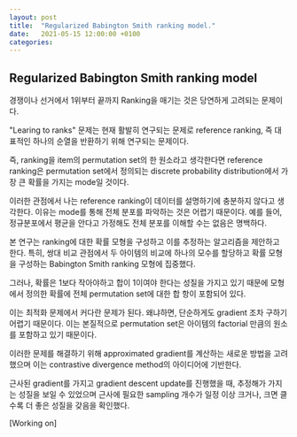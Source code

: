 ```yaml
---
layout: post
title:  "Regularized Babington Smith ranking model."
date:   2021-05-15 12:00:00 +0100
categories:
---
```


## Regularized Babington Smith ranking model


경쟁이나 선거에서 1위부터 끝까지 Ranking을 매기는 것은 당연하게 고려되는 문제이다.

"Learing to ranks" 문제는 현재 활발히 연구되는 문제로 reference ranking, 즉 대표적인 하나의 순열을 반환하기 위해 연구되는 문제이다.

즉, ranking을 item의 permutation set의 한 원소라고 생각한다면 reference ranking은 permutation set에서 정의되는 discrete probability distribution에서 가장 큰 확률을 가지는 mode일 것이다.

이러한 관점에서 나는 reference ranking이 데이터를 설명하기에 충분하지 않다고 생각한다. 이유는 mode를 통해 전체 분포를 파악하는 것은 어렵기 때문이다. 예를 들어, 정규분포에서 평균을 안다고 가정해도 전체 분포를 이해할 수는 없음은 명백하다.

본 연구는 ranking에 대한 확률 모형을 구성하고 이를 추정하는 알고리즘을 제안하고 한다. 특히, 쌍대 비교 관점에서 두 아이템의 비교에 하나의 모수를 할당하고 확률 모형을 구성하는 Babington Smith ranking 모형에 집중했다. 

그러나, 확률은 1보다 작아야하고 합이 1이여야 한다는 성질을 가지고 있기 때문에 모형에서 정의한 확률에 전체 permutation set에 대한 합 항이 포함되어 있다. 

이는 최적화 문제에서 커다란 문제가 된다. 왜냐하면, 단순하게도 gradient 조차 구하기 어렵기 때문이다. 이는 본질적으로 permutation set은 아이템의 factorial 만큼의 원소를 포함하고 있기 때문이다.

이러한 문제를 해결하기 위해 approximated gradient를 계산하는 새로운 방법을 고려했으며 이는 contrastive divergence method의 아이디어에 기반한다.

근사된 gradient를 가지고 gradient descent update를 진행했을 때, 추정해가 가지는 성질을 보일 수 있었으며 근사에 필요한 sampling 개수가 일정 이상 크거나, 크면 클수록 더 좋은 성질을 갖음을 확인했다.

[Working on]